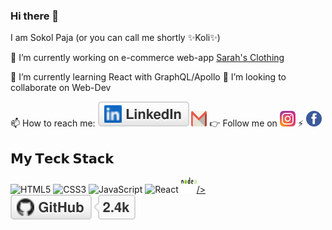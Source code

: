 ### Hi there 👋

I am Sokol Paja (or you can call me shortly ✨Koli✨)

🔭 I’m currently working on e-commerce web-app [Sarah's Clothing]("https://sarahs-clothing.herokuapp.com/")  </a>

🌱 I’m currently learning React with GraphQL/Apollo
👯 I’m looking to collaborate on Web-Dev

📫 How to reach me: <a href="https://www.linkedin.com/in/sokol-paja-9411217b/"><img src="/img/linkedin.svg"/></a>
<a href="https://www.gmail.com"
      ><img src="/img/gmail-icon.svg" alt="gmail" height="25" width="25"
    /></a>
👉 Follow me on
<a href="https://www.instagram.com/kolpaja/"
      ><img src="/img/instagram-2-1.svg" alt="instagram" height="25" width="25"
    /></a>
⚡ <a href="https://www.facebook.com/profile.php?id=100012553262237" 
      ><img src="/img/facebook-3.svg" alt="facebook" height="25" width="25"
    /></a>

## 𝗠𝘆 𝗧𝗲𝗰𝗸 𝗦𝘁𝗮𝗰𝗸

![HTML5](https://img.shields.io/badge/-HTML5-%23E44D27?style=flat-square&logo=html5&logoColor=ffffff)
![CSS3](https://img.shields.io/badge/-CSS3-%231572B6?style=flat-square&logo=css3)
![JavaScript](https://img.shields.io/badge/-JavaScript-%23F7DF1C?style=flat-square&logo=javascript&logoColor=000000&labelColor=%23F7DF1C&color=%23FFCE5A)
![React](https://img.shields.io/badge/-React-%23282C34?style=flat-square&logo=react)
<a href="#"
      ><img src="/img/nodejs.svg" alt="nodejs" height="25" width="25">/></a>
<a href="#"
      ><img src="/img/github.svg" alt="github"
    /></a>
